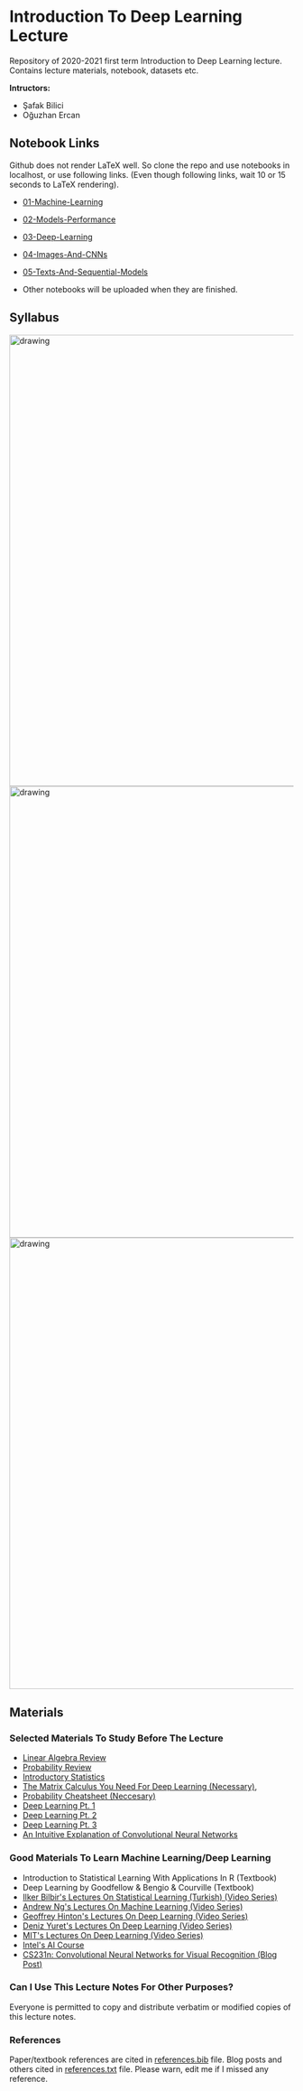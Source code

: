 # Introduction To Deep Learning Lecture

Repository of 2020-2021 first term Introduction to Deep Learning lecture. Contains lecture materials, notebook, datasets etc.

**Intructors:**
- Şafak Bilici
- Oğuzhan Ercan

## Notebook Links
Github does not render LaTeX well. So clone the repo and use notebooks in localhost, or use following links. (Even though following links, wait 10 or 15 seconds to LaTeX rendering).

- [01-Machine-Learning](https://nbviewer.jupyter.org/github/safakkbilici/Deep-Learning-Lecture-2020-2021-First-Term/blob/master/lecture%20notes/01-Machine-Learning.ipynb?flush_cache=true)

- [02-Models-Performance](https://nbviewer.jupyter.org/github/safakkbilici/Deep-Learning-Lecture-2020-2021-First-Term/blob/master/lecture%20notes/02-Models-Performance.ipynb?flush_cache=true)

- [03-Deep-Learning](https://nbviewer.jupyter.org/github/safakkbilici/Deep-Learning-Lecture-2020-2021-First-Term/blob/master/lecture%20notes/03-Deep-Learning.ipynb?flush_cache=true)

- [04-Images-And-CNNs](https://nbviewer.jupyter.org/github/safakkbilici/Deep-Learning-Lecture-2020-2021-First-Term/blob/master/lecture%20notes/04-Images-And-CNNs.ipynb?flush_cache=true)

- [05-Texts-And-Sequential-Models](https://nbviewer.jupyter.org/github/safakkbilici/Deep-Learning-Lecture-2020-2021-First-Term/blob/master/lecture%20notes/05-Texts-And-Sequential-Models.ipynb?flush_cache=true)

- Other notebooks will be uploaded when they are finished.

## Syllabus
<img src="/syllabus/img/1.jpg" alt="drawing" width="800"/>

<img src="/syllabus/img/2.jpg" alt="drawing" width="800"/>

<img src="/syllabus/img/3.jpg" alt="drawing" width="800"/>

## Materials
### Selected Materials To Study Before The Lecture
- [Linear Algebra Review](http://cs229.stanford.edu/section/cs229-linalg.pdf)
- [Probability Review](http://cs229.stanford.edu/section/cs229-prob.pdf)
- [Introductory Statistics](https://saylordotorg.github.io/text_introductory-statistics/)
- [The Matrix Calculus You Need For Deep Learning (Necessary)](https://explained.ai/matrix-calculus/index.html),
- [Probability Cheatsheet (Neccesary)](https://stanford.edu/~shervine/teaching/cme-106/cheatsheet-probability)
- [Deep Learning Pt. 1](https://towardsdatascience.com/introducing-deep-learning-and-neural-networks-deep-learning-for-rookies-1-bd68f9cf5883)
- [Deep Learning Pt. 2](https://towardsdatascience.com/multi-layer-neural-networks-with-sigmoid-function-deep-learning-for-rookies-2-bf464f09eb7f)
- [Deep Learning Pt. 3](https://towardsdatascience.com/the-maths-behind-back-propagation-cf6714736abf)
- [An Intuitive Explanation of Convolutional Neural Networks](https://ujjwalkarn.me/2016/08/11/intuitive-explanation-convnets/)

### Good Materials To Learn Machine Learning/Deep Learning
- Introduction to Statistical Learning With Applications In R (Textbook)
- Deep Learning by Goodfellow & Bengio & Courville (Textbook)
- [Ilker Bilbir's Lectures On Statistical Learning (Turkish) (Video Series)](https://www.youtube.com/playlist?list=PLZcbvMjrj9DVn7f1MWvqdJlTVdW2eIrFh)
- [Andrew Ng's Lectures On Machine Learning (Video Series)](https://www.youtube.com/playlist?list=PLLssT5z_DsK-h9vYZkQkYNWcItqhlRJLN)
- [Geoffrey Hinton's Lectures On Deep Learning (Video Series)](https://www.youtube.com/playlist?list=PLoRl3Ht4JOcdU872GhiYWf6jwrk_SNhz9)
- [Deniz Yuret's Lectures On Deep Learning (Video Series)](https://www.youtube.com/playlist?list=PLcpeiClQS1OnH5NLjnKHniGXyUgv0R0iO)
- [MIT's Lectures On Deep Learning (Video Series)](http://introtodeeplearning.com/)
- [Intel's AI Course](https://software.intel.com/content/www/us/en/develop/topics/ai/training/courses.html)
- [CS231n: Convolutional Neural Networks for Visual Recognition (Blog Post)](http://cs231n.stanford.edu/)

### Can I Use This Lecture Notes For Other Purposes?
Everyone is permitted to copy and distribute verbatim or modified copies of this lecture notes. 

### References
Paper/textbook references are cited in [references.bib](https://github.com/safakkbilici/Deep-Learning-Lecture-2020-2021-First-Term/blob/master/references.bib) file. Blog posts and others cited in [references.txt](https://github.com/safakkbilici/Deep-Learning-Lecture-2020-2021-First-Term/blob/master/references.txt) file. Please warn, edit me if I missed any reference.
